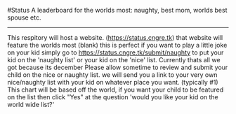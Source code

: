 #Status
A leaderboard for the worlds most:
naughty, best mom, worlds best spouse etc.

---
This respitory will host a website. (https://status.cngre.tk) that website will feature the worlds most (blank) this is perfect if you want to play a little joke on your kid
simply go to https://status.cngre.tk/submit/naughty to put your kid on the 'naughty list' or your kid on the 'nice' list. Currently thats all we got because its december 
Please allow sometime to review and submit your child on the nice or naughty list. 
we will send you a link to your very own nice/naughty list with your kid on whatever place you want. (typically #1) 
This chart will be based off the world,
if you want your child to be featured on the list then click "Yes" at the question 'would you like your kid on the world wide list?'
